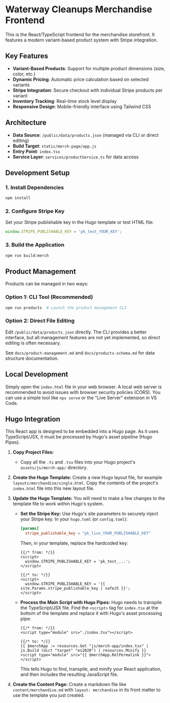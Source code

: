 # Waterway Cleanups Merchandise Frontend

This is the React/TypeScript frontend for the merchandise storefront. It features a modern variant-based product system with Stripe integration.

## Key Features

- **Variant-Based Products**: Support for multiple product dimensions (size, color, etc.)
- **Dynamic Pricing**: Automatic price calculation based on selected variants
- **Stripe Integration**: Secure checkout with individual Stripe products per variant
- **Inventory Tracking**: Real-time stock level display
- **Responsive Design**: Mobile-friendly interface using Tailwind CSS

## Architecture

- **Data Source**: `/public/data/products.json` (managed via CLI or direct editing)
- **Build Target**: `static/merch-page/app.js`
- **Entry Point**: `index.tsx`
- **Service Layer**: `services/productService.ts` for data access

## Development Setup

### 1. Install Dependencies
```bash
npm install
```

### 2. Configure Stripe Key
Set your Stripe publishable key in the Hugo template or test HTML file:

```javascript
window.STRIPE_PUBLISHABLE_KEY = 'pk_test_YOUR_KEY';
```

### 3. Build the Application
```bash
npm run build:merch
```

## Product Management

Products can be managed in two ways:

### Option 1: CLI Tool (Recommended)
```bash
npm run products  # Launch the product management CLI
```

### Option 2: Direct File Editing
Edit `/public/data/products.json` directly. The CLI provides a better interface, but all management features are not yet implemented, so direct editing is often necessary.

See `docs/product-management.md` and `docs/products-schema.md` for data structure documentation.

## Local Development

Simply open the `index.html` file in your web browser. A local web server is recommended to avoid issues with browser security policies (CORS). You can use a simple tool like `npx serve` or the "Live Server" extension in VS Code.

## Hugo Integration

This React app is designed to be embedded into a Hugo page. As it uses TypeScript/JSX, it must be processed by Hugo's asset pipeline (Hugo Pipes).

1.  **Copy Project Files:**
    -   Copy all the `.ts` and `.tsx` files into your Hugo project's `assets/js/merch-app/` directory.

2.  **Create the Hugo Template:**
    Create a new Hugo layout file, for example `layouts/merchandise/single.html`. Copy the contents of the project's `index.html` file into this new layout file.

3.  **Update the Hugo Template:**
    You will need to make a few changes to the template file to work within Hugo's system.

    *   **Set the Stripe Key:** Use Hugo's site parameters to securely inject your Stripe key.
        In your `hugo.toml` (or `config.toml`):
        ```toml
        [params]
          stripe_publishable_key = "pk_live_YOUR_PUBLISHABLE_KEY"
        ```
        Then, in your template, replace the hardcoded key:
        ```go-template
        {{/* from: */}}
        <script>
          window.STRIPE_PUBLISHABLE_KEY = 'pk_test_...'; 
        </script>

        {{/* to: */}}
        <script>
          window.STRIPE_PUBLISHABLE_KEY = '{{ site.Params.stripe_publishable_key | safeJS }}';
        </script>
        ```
    *   **Process the Main Script with Hugo Pipes:**
        Hugo needs to transpile the TypeScript/JSX file. Find the `<script>` tag for `index.tsx` at the bottom of the template and replace it with Hugo's asset processing pipe:
        ```go-template
        {{/* from: */}}
        <script type="module" src="./index.tsx"></script>

        {{/* to: */}}
        {{ $merchApp := resources.Get "js/merch-app/index.tsx" | js.Build (dict "target" "es2020") | resources.Minify }}
        <script type="module" src="{{ $merchApp.RelPermalink }}"></script>
        ```
        This tells Hugo to find, transpile, and minify your React application, and then includes the resulting JavaScript file.

4.  **Create the Content Page:**
    Create a markdown file like `content/merchandise.md` with `layout: merchandise` in its front matter to use the template you just created.
